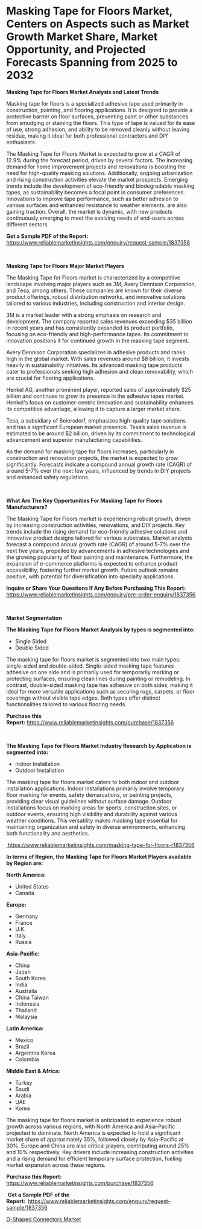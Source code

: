 <p><h1>Masking Tape for Floors Market, Centers on Aspects such as Market Growth Market Share, Market Opportunity, and Projected Forecasts Spanning from 2025 to 2032</h1></p><p><strong>Masking Tape for Floors Market Analysis and Latest Trends</strong></p>
<p><p>Masking tape for floors is a specialized adhesive tape used primarily in construction, painting, and flooring applications. It is designed to provide a protective barrier on floor surfaces, preventing paint or other substances from smudging or staining the floors. This type of tape is valued for its ease of use, strong adhesion, and ability to be removed cleanly without leaving residue, making it ideal for both professional contractors and DIY enthusiasts.</p><p>The Masking Tape for Floors Market is expected to grow at a CAGR of 12.9% during the forecast period, driven by several factors. The increasing demand for home improvement projects and renovations is boosting the need for high-quality masking solutions. Additionally, ongoing urbanization and rising construction activities elevate the market prospects. Emerging trends include the development of eco-friendly and biodegradable masking tapes, as sustainability becomes a focal point in consumer preferences. Innovations to improve tape performance, such as better adhesion to various surfaces and enhanced resistance to weather elements, are also gaining traction. Overall, the market is dynamic, with new products continuously emerging to meet the evolving needs of end-users across different sectors.</p></p>
<p><strong>Get a Sample PDF of the Report:&nbsp;</strong> <a href="https://www.reliablemarketinsights.com/enquiry/request-sample/1837356?utm_campaign=2204&utm_medium=2&utm_source=Github&utm_content=ia&utm_term=05042025&utm_id=masking-tape-for-floors">https://www.reliablemarketinsights.com/enquiry/request-sample/1837356</a></p>
<p>&nbsp;</p>
<p><strong>Masking Tape for Floors Major Market Players</strong></p>
<p><p>The Masking Tape for Floors market is characterized by a competitive landscape involving major players such as 3M, Avery Dennison Corporation, and Tesa, among others. These companies are known for their diverse product offerings, robust distribution networks, and innovative solutions tailored to various industries, including construction and interior design.</p><p>3M is a market leader with a strong emphasis on research and development. The company reported sales revenues exceeding $35 billion in recent years and has consistently expanded its product portfolio, focusing on eco-friendly and high-performance tapes. Its commitment to innovation positions it for continued growth in the masking tape segment.</p><p>Avery Dennison Corporation specializes in adhesive products and ranks high in the global market. With sales revenues around $8 billion, it invests heavily in sustainability initiatives. Its advanced masking tape products cater to professionals seeking high adhesion and clean removability, which are crucial for flooring applications.</p><p>Henkel AG, another prominent player, reported sales of approximately $25 billion and continues to grow its presence in the adhesive tapes market. Henkel's focus on customer-centric innovation and sustainability enhances its competitive advantage, allowing it to capture a larger market share.</p><p>Tesa, a subsidiary of Beiersdorf, emphasizes high-quality tape solutions and has a significant European market presence. Tesa’s sales revenue is estimated to be around $2 billion, driven by its commitment to technological advancement and superior manufacturing capabilities.</p><p>As the demand for masking tape for floors increases, particularly in construction and renovation projects, the market is expected to grow significantly. Forecasts indicate a compound annual growth rate (CAGR) of around 5-7% over the next few years, influenced by trends in DIY projects and enhanced safety regulations.</p></p>
<p>&nbsp;</p>
<p><strong>What Are The Key Opportunities For Masking Tape for Floors Manufacturers?</strong></p>
<p><p>The Masking Tape for Floors market is experiencing robust growth, driven by increasing construction activities, renovations, and DIY projects. Key trends include the rising demand for eco-friendly adhesive solutions and innovative product designs tailored for various substrates. Market analysts forecast a compound annual growth rate (CAGR) of around 5-7% over the next five years, propelled by advancements in adhesive technologies and the growing popularity of floor painting and maintenance. Furthermore, the expansion of e-commerce platforms is expected to enhance product accessibility, fostering further market growth. Future outlook remains positive, with potential for diversification into specialty applications.</p></p>
<p><strong>Inquire or Share Your Questions If Any Before Purchasing This Report:</strong> <a href="https://www.reliablemarketinsights.com/enquiry/pre-order-enquiry/1837356?utm_campaign=2204&utm_medium=2&utm_source=Github&utm_content=ia&utm_term=05042025&utm_id=masking-tape-for-floors">https://www.reliablemarketinsights.com/enquiry/pre-order-enquiry/1837356</a></p>
<p>&nbsp;</p>
<p><strong>Market Segmentation</strong></p>
<p><strong>The Masking Tape for Floors Market Analysis by types is segmented into:</strong></p>
<p><ul><li>Single Sided</li><li>Double Sided</li></ul></p>
<p><p>The masking tape for floors market is segmented into two main types: single-sided and double-sided. Single-sided masking tape features adhesive on one side and is primarily used for temporarily marking or protecting surfaces, ensuring clean lines during painting or remodeling. In contrast, double-sided masking tape has adhesive on both sides, making it ideal for more versatile applications such as securing rugs, carpets, or floor coverings without visible tape edges. Both types offer distinct functionalities tailored to various flooring needs.</p></p>
<p><strong>Purchase this Report:&nbsp;</strong><a href="https://www.reliablemarketinsights.com/purchase/1837356?utm_campaign=2204&utm_medium=2&utm_source=Github&utm_content=ia&utm_term=05042025&utm_id=masking-tape-for-floors">https://www.reliablemarketinsights.com/purchase/1837356</a></p>
<p>&nbsp;</p>
<p><strong>The Masking Tape for Floors Market Industry Research by Application is segmented into:</strong></p>
<p><ul><li>Indoor Installation</li><li>Outdoor Installation</li></ul></p>
<p><p>The masking tape for floors market caters to both indoor and outdoor installation applications. Indoor installations primarily involve temporary floor marking for events, safety demarcations, or painting projects, providing clear visual guidelines without surface damage. Outdoor installations focus on marking areas for sports, construction sites, or outdoor events, ensuring high visibility and durability against various weather conditions. This versatility makes masking tape essential for maintaining organization and safety in diverse environments, enhancing both functionality and aesthetics.</p></p>
<p><a href="https://www.reliablemarketinsights.com/masking-tape-for-floors-r1837356?utm_campaign=2204&utm_medium=2&utm_source=Github&utm_content=ia&utm_term=05042025&utm_id=masking-tape-for-floors">&nbsp;https://www.reliablemarketinsights.com/masking-tape-for-floors-r1837356</a></p>
<p><strong>In terms of Region, the Masking Tape for Floors Market Players available by Region are:</strong></p>
<p>
    <p> <strong> North America: </strong>
        <ul>
            <li>United States</li>
            <li>Canada</li>
        </ul>
        </p> 
    <p> <strong> Europe: </strong>
        <ul>
            <li>Germany</li>
            <li>France</li>
            <li>U.K.</li>
            <li>Italy</li>
            <li>Russia</li>
        </ul>
        </p> 
    <p> <strong> Asia-Pacific: </strong>
        <ul>
            <li>China</li>
            <li>Japan</li>
            <li>South Korea</li>
            <li>India</li>
            <li>Australia</li>
            <li>China Taiwan</li>
            <li>Indonesia</li>
            <li>Thailand</li>
            <li>Malaysia</li>
        </ul>
        </p> 
    <p> <strong> Latin America: </strong>
        <ul>
            <li>Mexico</li>
            <li>Brazil</li>
            <li>Argentina Korea</li>
            <li>Colombia</li>
        </ul>
        </p> 
    <p> <strong> Middle East & Africa: </strong>
        <ul>
            <li>Turkey</li>
            <li>Saudi</li>
            <li>Arabia</li>
            <li>UAE</li>
            <li>Korea</li>
        </ul>
    </p>
    </p>
<p><p>The masking tape for floors market is anticipated to experience robust growth across various regions, with North America and Asia-Pacific projected to dominate. North America is expected to hold a significant market share of approximately 35%, followed closely by Asia-Pacific at 30%. Europe and China are also critical players, contributing around 25% and 10% respectively. Key drivers include increasing construction activities and a rising demand for efficient temporary surface protection, fueling market expansion across these regions.</p></p>
<p><strong>Purchase this Report: </strong><a href="https://www.reliablemarketinsights.com/purchase/1837356?utm_campaign=2204&utm_medium=2&utm_source=Github&utm_content=ia&utm_term=05042025&utm_id=masking-tape-for-floors">https://www.reliablemarketinsights.com/purchase/1837356</a></p>
<p>&nbsp;<strong>Get a Sample PDF of the Report:&nbsp;&nbsp;</strong><a href="https://www.reliablemarketinsights.com/enquiry/request-sample/1837356?utm_campaign=2204&utm_medium=2&utm_source=Github&utm_content=ia&utm_term=05042025&utm_id=masking-tape-for-floors">https://www.reliablemarketinsights.com/enquiry/request-sample/1837356</a></p>
<p><strong></strong></p>
<p><p><a href="https://github.com/tambraunrue691969/Market-Research-Report-List-1/blob/main/d-shaped-connectors-market.md?utm_campaign=2204&utm_medium=2&utm_source=Github&utm_content=ia&utm_term=05042025&utm_id=masking-tape-for-floors">D-Shaped Connectors Market</a></p></p>